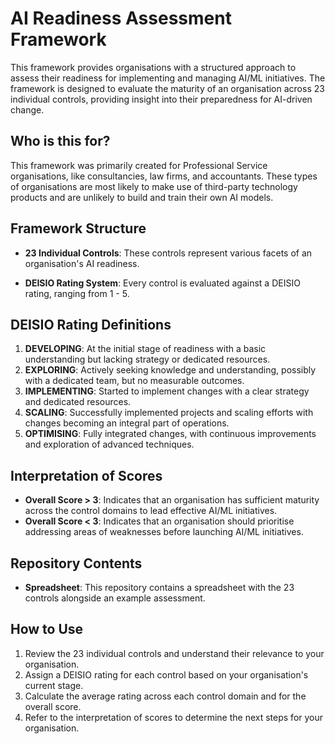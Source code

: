 # AI Readiness Assessment Framework

This framework provides organisations with a structured approach to assess their readiness for implementing and managing AI/ML initiatives. The framework is designed to evaluate the maturity of an organisation across 23 individual controls, providing insight into their preparedness for AI-driven change.

## Who is this for?

This framework was primarily created for Professional Service organisations, like consultancies, law firms, and accountants. These types of organisations are most likely to make use of third-party technology products and are unlikely to build and train their own AI models.

## Framework Structure

- **23 Individual Controls**: These controls represent various facets of an organisation's AI readiness.

- **DEISIO Rating System**: Every control is evaluated against a DEISIO rating, ranging from 1 - 5. 

## DEISIO Rating Definitions

1. **DEVELOPING**: At the initial stage of readiness with a basic understanding but lacking strategy or dedicated resources.
2. **EXPLORING**: Actively seeking knowledge and understanding, possibly with a dedicated team, but no measurable outcomes.
3. **IMPLEMENTING**: Started to implement changes with a clear strategy and dedicated resources.
4. **SCALING**: Successfully implemented projects and scaling efforts with changes becoming an integral part of operations.
5. **OPTIMISING**: Fully integrated changes, with continuous improvements and exploration of advanced techniques.

## Interpretation of Scores

- **Overall Score > 3**: Indicates that an organisation has sufficient maturity across the control domains to lead effective AI/ML initiatives.
- **Overall Score < 3**: Indicates that an organisation should prioritise addressing areas of weaknesses before launching AI/ML initiatives.

## Repository Contents

- **Spreadsheet**: This repository contains a spreadsheet with the 23 controls alongside an example assessment.

## How to Use

1. Review the 23 individual controls and understand their relevance to your organisation.
2. Assign a DEISIO rating for each control based on your organisation's current stage.
3. Calculate the average rating across each control domain and for the overall score.
4. Refer to the interpretation of scores to determine the next steps for your organisation.
